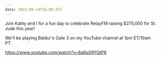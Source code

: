 ```yaml
---
date: 2023-09-14T16:09:37Z
---
```


Join Kathy and I for a fun day to celebrate RelayFM raising $275,000 for St. Jude this year!

We'll be playing Baldur's Gate 3 on my YouTube channel at 1pm ET/10am PT.

https://www.youtube.com/watch?v=6a6sG9YQtP8
